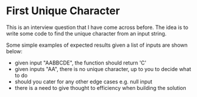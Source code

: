 # First Unique Character

This is an interview question that I have come across before. The
idea is to write some code to find the unique character from an input string.

Some simple examples of expected results given a list of inputs are shown below:

* given input "AABBCDE", the function should return 'C'
* given inputs "AA", there is no unique character, up to you to decide what to do
* should you cater for any other edge cases e.g. null input
* there is a need to give thought to efficiency when building the solution
